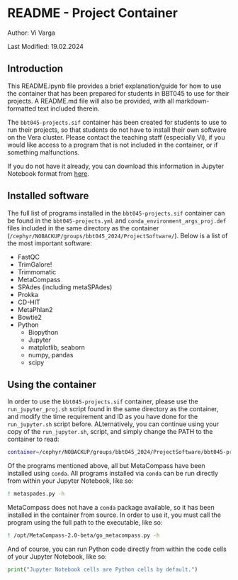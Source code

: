 # README - Project Container

Author: Vi Varga

Last Modified: 19.02.2024


## Introduction

This README.ipynb file provides a brief explanation/guide for how to use the container that has been prepared for students in BBT045 to use for their projects. A README.md file will also be provided, with all markdown-formatted text included therein. 

The `bbt045-projects.sif` container has been created for students to use to run their projects, so that students do not have to install their own software on the Vera cluster. Please contact the teaching staff (especially Vi), if you would like access to a program that is not included in the container, or if something malfunctions. 

If you do not have it already, you can download this information in Jupyter Notebook format from [here](README.ipynb).


## Installed software

The full list of programs installed in the `bbt045-projects.sif` container can be found in the `bbt045-projects.yml` and `conda_environment_args_proj.def` files included in the same directory as the container (`/cephyr/NOBACKUP/groups/bbt045_2024/ProjectSoftware/`). Below is a list of the most important software: 
 - FastQC
 - TrimGalore!
 - Trimmomatic
 - MetaCompass
 - SPAdes (including metaSPAdes)
 - Prokka
 - CD-HIT
 - MetaPhlan2
 - Bowtie2
 - Python
    - Biopython
    - Jupyter
    - matplotlib, seaborn
    - numpy, pandas
    - scipy


## Using the container

In order to use the `bbt045-projects.sif` container, please use the `run_jupyter_proj.sh` script found in the same directory as the container, and modify the time requirement and ID as you have done for the `run_jupyter.sh` script before. ALternatively, you can continue using your copy of the `run_jupyter.sh`, script, and simply change the PATH to the container to read: 

```bash
container=/cephyr/NOBACKUP/groups/bbt045_2024/ProjectSoftware/bbt045-projects.sif
```

Of the programs mentioned above, all but MetaCompass have been installed using `conda`. All programs installed via `conda` can be run directly from within your Jupyter Notebook, like so: 

```bash
! metaspades.py -h
```

MetaCompass does not have a `conda` package available, so it has been installed in the container from source. In order to use it, you must call the program using the full path to the executable, like so: 

```bash
! /opt/MetaCompass-2.0-beta/go_metacompass.py -h
```

And of course, you can run Python code directly from within the code cells of your Jupyter Notebook, like so: 

```python
print("Jupyter Notebook cells are Python cells by default.")
```
